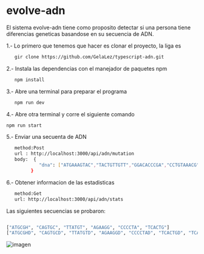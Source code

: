 # evolve-adn

El sistema evolve-adn tiene como proposito detectar si una persona tiene diferencias geneticas basandose en su secuencia de ADN.

1.- Lo primero que tenemos que hacer es clonar el proyecto, la liga es 
```bash 
   gir clone https://github.com/GelaLez/typescript-adn.git 
```

2.- Instala las dependencias con el manejador de paquetes npm
```bash
   npm install
```


3.- Abre una terminal para preparar el programa
```bash
   npm run dev
 ```
 
4.- Abre otra terminal y corre el siguiente comando
 ```bash
 npm run start
 ```
 
5.- Enviar una secuenta de ADN 
```bash
   method:Post
   url : http://localhost:3000/api/adn/mutation 
   body:  {
            "dna": ["ATGAAAGTAC","TACTGTTGTT","GGACACCCGA","CCTGTAAACG","AAGTGGCCAA","TACAACCGGT","GTTGAAACAC","CCACTGATCG","AGTAGTGAGC","AACTCAAGCA"]
         }
 ```

6.- Obtener informacion de las estadisticas
```bash
   method:Get
   url: http://localhost:3000/api/adn/stats 
```

Las siguientes secuencias se probaron:
```bash

["ATGCGH", "CAGTGC", "TTATGT", "AGAAGG", "CCCCTA", "TCACTG"]
["ATGCGHD", "CAGTGCD", "TTATGTD", "AGAAGGD", "CCCCTAD", "TCACTGD", "TCACTGD"]

```

![imagen](https://user-images.githubusercontent.com/16170395/236930182-3fe7acd5-6f8d-4e6e-8b32-475cdcd58186.png)

